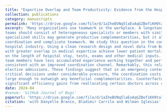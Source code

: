 ```yaml
---
title: "Expertise Overlap and Team Productivity: Evidence from the Hospital Industry"
collection: publications
category: manuscripts
permalink: 'https://drive.google.com/file/d/1aIheBVNq5laExAqGZBofiKH9ta711aig/view'
excerpt: 'Many organizations use teamwork in the workplace. A longstanding question in economics is whether
teams should consist of heterogeneous specialists or members with similar expertise. Diversity in
specialized skills may generate productive complementarities, but it also may increase the costs of
coordination and complicate teamwork. We study this question in the context of doctor teams in the
hospital industry. Using a clean research design and novel data from Brazil, we find that teams of doctors
with greater overlap in medical expertise achieve lower patient mortality rates while reducing spending
on the length of hospital stay, tests, exams and other medical inputs. These effects are larger when
team members have less accumulated experience working together and perform more complex tasks,
consistent with an improved coordination channel. Remarkably, this relationship is not observed for
elective admissions. These findings suggest that in an emergency context, where doctor teams must make
critical decisions under considerable pressure, the coordination costs of diversity in specialized skills are
large enough to outweigh any beneficial complementarities. Counterfactual policy simulations suggest
significant efficiency gains from reallocating certain doctors across regular workdays.'
date: 2024-04
#venue: 'GitHub Journal of Bugs'
paperurl: 'https://drive.google.com/file/d/1aIheBVNq5laExAqGZBofiKH9ta711aig/view'
citation: 'with Danyelle Branco, Bladimir Carrilo and Wilman Iglesias'
---
```

